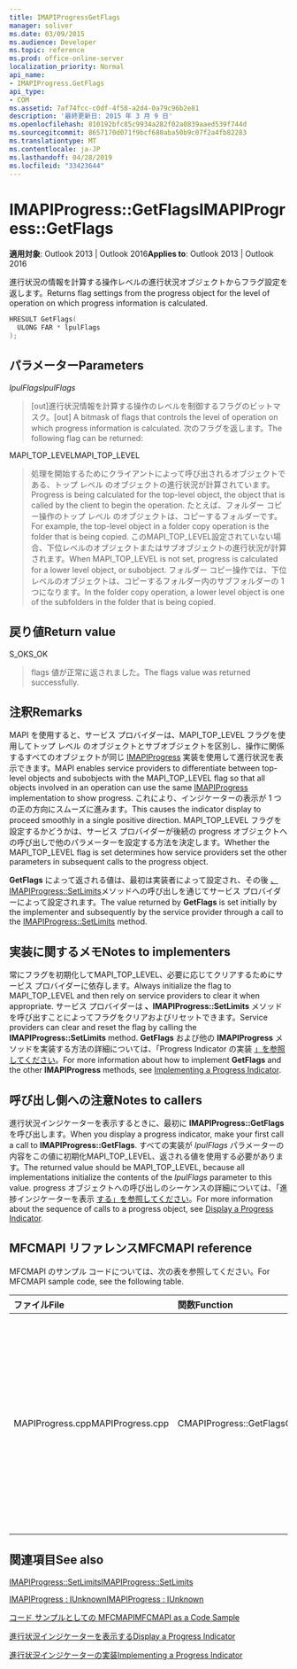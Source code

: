 ```yaml
---
title: IMAPIProgressGetFlags
manager: soliver
ms.date: 03/09/2015
ms.audience: Developer
ms.topic: reference
ms.prod: office-online-server
localization_priority: Normal
api_name:
- IMAPIProgress.GetFlags
api_type:
- COM
ms.assetid: 7af74fcc-c0df-4f58-a2d4-0a79c96b2e81
description: '最終更新日: 2015 年 3 月 9 日'
ms.openlocfilehash: 810192bfc85c9934a282f02a0839aaed539f744d
ms.sourcegitcommit: 8657170d071f9bcf680aba50b9c07f2a4fb82283
ms.translationtype: MT
ms.contentlocale: ja-JP
ms.lasthandoff: 04/28/2019
ms.locfileid: "33423644"
---
```

# <a name="imapiprogressgetflags"></a><span data-ttu-id="d2df9-103">IMAPIProgress::GetFlags</span><span class="sxs-lookup"><span data-stu-id="d2df9-103">IMAPIProgress::GetFlags</span></span>

  
  
<span data-ttu-id="d2df9-104">**適用対象**: Outlook 2013 | Outlook 2016</span><span class="sxs-lookup"><span data-stu-id="d2df9-104">**Applies to**: Outlook 2013 | Outlook 2016</span></span> 
  
<span data-ttu-id="d2df9-105">進行状況の情報を計算する操作レベルの進行状況オブジェクトからフラグ設定を返します。</span><span class="sxs-lookup"><span data-stu-id="d2df9-105">Returns flag settings from the progress object for the level of operation on which progress information is calculated.</span></span>
  
```cpp
HRESULT GetFlags(
  ULONG FAR * lpulFlags
);
```

## <a name="parameters"></a><span data-ttu-id="d2df9-106">パラメーター</span><span class="sxs-lookup"><span data-stu-id="d2df9-106">Parameters</span></span>

 <span data-ttu-id="d2df9-107">_lpulFlags_</span><span class="sxs-lookup"><span data-stu-id="d2df9-107">_lpulFlags_</span></span>
  
> <span data-ttu-id="d2df9-108">[out]進行状況情報を計算する操作のレベルを制御するフラグのビットマスク。</span><span class="sxs-lookup"><span data-stu-id="d2df9-108">[out] A bitmask of flags that controls the level of operation on which progress information is calculated.</span></span> <span data-ttu-id="d2df9-109">次のフラグを返します。</span><span class="sxs-lookup"><span data-stu-id="d2df9-109">The following flag can be returned:</span></span>
    
<span data-ttu-id="d2df9-110">MAPI_TOP_LEVEL</span><span class="sxs-lookup"><span data-stu-id="d2df9-110">MAPI_TOP_LEVEL</span></span> 
  
> <span data-ttu-id="d2df9-111">処理を開始するためにクライアントによって呼び出されるオブジェクトである、トップ レベル のオブジェクトの進行状況が計算されています。</span><span class="sxs-lookup"><span data-stu-id="d2df9-111">Progress is being calculated for the top-level object, the object that is called by the client to begin the operation.</span></span> <span data-ttu-id="d2df9-112">たとえば、フォルダー コピー操作のトップ レベル のオブジェクトは、コピーするフォルダーです。</span><span class="sxs-lookup"><span data-stu-id="d2df9-112">For example, the top-level object in a folder copy operation is the folder that is being copied.</span></span> <span data-ttu-id="d2df9-113">このMAPI_TOP_LEVEL設定されていない場合、下位レベルのオブジェクトまたはサブオブジェクトの進行状況が計算されます。</span><span class="sxs-lookup"><span data-stu-id="d2df9-113">When MAPI_TOP_LEVEL is not set, progress is calculated for a lower level object, or subobject.</span></span> <span data-ttu-id="d2df9-114">フォルダー コピー操作では、下位レベルのオブジェクトは、コピーするフォルダー内のサブフォルダーの 1 つになります。</span><span class="sxs-lookup"><span data-stu-id="d2df9-114">In the folder copy operation, a lower level object is one of the subfolders in the folder that is being copied.</span></span>
    
## <a name="return-value"></a><span data-ttu-id="d2df9-115">戻り値</span><span class="sxs-lookup"><span data-stu-id="d2df9-115">Return value</span></span>

<span data-ttu-id="d2df9-116">S_OK</span><span class="sxs-lookup"><span data-stu-id="d2df9-116">S_OK</span></span> 
  
> <span data-ttu-id="d2df9-117">flags 値が正常に返されました。</span><span class="sxs-lookup"><span data-stu-id="d2df9-117">The flags value was returned successfully.</span></span>
    
## <a name="remarks"></a><span data-ttu-id="d2df9-118">注釈</span><span class="sxs-lookup"><span data-stu-id="d2df9-118">Remarks</span></span>

<span data-ttu-id="d2df9-119">MAPI を使用すると、サービス プロバイダーは、MAPI_TOP_LEVEL フラグを使用してトップ レベル のオブジェクトとサブオブジェクトを区別し、操作に関係するすべてのオブジェクトが同じ [IMAPIProgress](imapiprogressiunknown.md) 実装を使用して進行状況を表示できます。</span><span class="sxs-lookup"><span data-stu-id="d2df9-119">MAPI enables service providers to differentiate between top-level objects and subobjects with the MAPI_TOP_LEVEL flag so that all objects involved in an operation can use the same [IMAPIProgress](imapiprogressiunknown.md) implementation to show progress.</span></span> <span data-ttu-id="d2df9-120">これにより、インジケーターの表示が 1 つの正の方向にスムーズに進みます。</span><span class="sxs-lookup"><span data-stu-id="d2df9-120">This causes the indicator display to proceed smoothly in a single positive direction.</span></span> <span data-ttu-id="d2df9-121">MAPI_TOP_LEVEL フラグを設定するかどうかは、サービス プロバイダーが後続の progress オブジェクトへの呼び出しで他のパラメーターを設定する方法を決定します。</span><span class="sxs-lookup"><span data-stu-id="d2df9-121">Whether the MAPI_TOP_LEVEL flag is set determines how service providers set the other parameters in subsequent calls to the progress object.</span></span> 
  
<span data-ttu-id="d2df9-122">**GetFlags** によって返される値は、最初は実装者によって設定され、その後 [、IMAPIProgress::SetLimits](imapiprogress-setlimits.md)メソッドへの呼び出しを通じてサービス プロバイダーによって設定されます。</span><span class="sxs-lookup"><span data-stu-id="d2df9-122">The value returned by **GetFlags** is set initially by the implementer and subsequently by the service provider through a call to the [IMAPIProgress::SetLimits](imapiprogress-setlimits.md) method.</span></span> 
  
## <a name="notes-to-implementers"></a><span data-ttu-id="d2df9-123">実装に関するメモ</span><span class="sxs-lookup"><span data-stu-id="d2df9-123">Notes to implementers</span></span>

<span data-ttu-id="d2df9-124">常にフラグを初期化してMAPI_TOP_LEVEL、必要に応じてクリアするためにサービス プロバイダーに依存します。</span><span class="sxs-lookup"><span data-stu-id="d2df9-124">Always initialize the flag to MAPI_TOP_LEVEL and then rely on service providers to clear it when appropriate.</span></span> <span data-ttu-id="d2df9-125">サービス プロバイダーは **、IMAPIProgress::SetLimits** メソッドを呼び出すことによってフラグをクリアおよびリセットできます。</span><span class="sxs-lookup"><span data-stu-id="d2df9-125">Service providers can clear and reset the flag by calling the **IMAPIProgress::SetLimits** method.</span></span> <span data-ttu-id="d2df9-126">**GetFlags** および他の **IMAPIProgress** メソッドを実装する方法の詳細については、「Progress Indicator の実装 [」を参照してください](implementing-a-progress-indicator.md)。</span><span class="sxs-lookup"><span data-stu-id="d2df9-126">For more information about how to implement **GetFlags** and the other **IMAPIProgress** methods, see [Implementing a Progress Indicator](implementing-a-progress-indicator.md).</span></span>
  
## <a name="notes-to-callers"></a><span data-ttu-id="d2df9-127">呼び出し側への注意</span><span class="sxs-lookup"><span data-stu-id="d2df9-127">Notes to callers</span></span>

<span data-ttu-id="d2df9-128">進行状況インジケーターを表示するときに、最初に **IMAPIProgress::GetFlags** を呼び出します。</span><span class="sxs-lookup"><span data-stu-id="d2df9-128">When you display a progress indicator, make your first call a call to **IMAPIProgress::GetFlags**.</span></span> <span data-ttu-id="d2df9-129">すべての実装が  _lpulFlags_ パラメーターの内容をこの値に初期化MAPI_TOP_LEVEL、返される値を使用する必要があります。</span><span class="sxs-lookup"><span data-stu-id="d2df9-129">The returned value should be MAPI_TOP_LEVEL, because all implementations initialize the contents of the  _lpulFlags_ parameter to this value.</span></span> <span data-ttu-id="d2df9-130">progress オブジェクトへの呼び出しのシーケンスの詳細については、「進捗インジケーターを表示 [する」を参照してください](how-to-display-a-progress-indicator.md)。</span><span class="sxs-lookup"><span data-stu-id="d2df9-130">For more information about the sequence of calls to a progress object, see [Display a Progress Indicator](how-to-display-a-progress-indicator.md).</span></span>
  
## <a name="mfcmapi-reference"></a><span data-ttu-id="d2df9-131">MFCMAPI リファレンス</span><span class="sxs-lookup"><span data-stu-id="d2df9-131">MFCMAPI reference</span></span>

<span data-ttu-id="d2df9-132">MFCMAPI のサンプル コードについては、次の表を参照してください。</span><span class="sxs-lookup"><span data-stu-id="d2df9-132">For MFCMAPI sample code, see the following table.</span></span>
  
|<span data-ttu-id="d2df9-133">**ファイル**</span><span class="sxs-lookup"><span data-stu-id="d2df9-133">**File**</span></span>|<span data-ttu-id="d2df9-134">**関数**</span><span class="sxs-lookup"><span data-stu-id="d2df9-134">**Function**</span></span>|<span data-ttu-id="d2df9-135">**コメント**</span><span class="sxs-lookup"><span data-stu-id="d2df9-135">**Comment**</span></span>|
|:-----|:-----|:-----|
|<span data-ttu-id="d2df9-136">MAPIProgress.cpp</span><span class="sxs-lookup"><span data-stu-id="d2df9-136">MAPIProgress.cpp</span></span>  <br/> |<span data-ttu-id="d2df9-137">CMAPIProgress::GetFlags</span><span class="sxs-lookup"><span data-stu-id="d2df9-137">CMAPIProgress::GetFlags</span></span>  <br/> |<span data-ttu-id="d2df9-138">MFCMAPI は **IMAPIProgress::GetFlags** メソッドを使用して、設定されているフラグを決定します。</span><span class="sxs-lookup"><span data-stu-id="d2df9-138">MFCMAPI uses the **IMAPIProgress::GetFlags** method to determine which flags are set.</span></span> <span data-ttu-id="d2df9-139">**IMAPIProgress::SetLimits** メソッドを使用してフラグが設定されていないMAPI_TOP_LEVELを返します。</span><span class="sxs-lookup"><span data-stu-id="d2df9-139">Returns MAPI_TOP_LEVEL unless flags have been set by using the **IMAPIProgress::SetLimits** method.</span></span>  <br/> |
   
## <a name="see-also"></a><span data-ttu-id="d2df9-140">関連項目</span><span class="sxs-lookup"><span data-stu-id="d2df9-140">See also</span></span>



[<span data-ttu-id="d2df9-141">IMAPIProgress::SetLimits</span><span class="sxs-lookup"><span data-stu-id="d2df9-141">IMAPIProgress::SetLimits</span></span>](imapiprogress-setlimits.md)
  
[<span data-ttu-id="d2df9-142">IMAPIProgress : IUnknown</span><span class="sxs-lookup"><span data-stu-id="d2df9-142">IMAPIProgress : IUnknown</span></span>](imapiprogressiunknown.md)


[<span data-ttu-id="d2df9-143">コード サンプルとしての MFCMAPI</span><span class="sxs-lookup"><span data-stu-id="d2df9-143">MFCMAPI as a Code Sample</span></span>](mfcmapi-as-a-code-sample.md)
  
[<span data-ttu-id="d2df9-144">進行状況インジケーターを表示する</span><span class="sxs-lookup"><span data-stu-id="d2df9-144">Display a Progress Indicator</span></span>](how-to-display-a-progress-indicator.md)
  
[<span data-ttu-id="d2df9-145">進行状況インジケーターの実装</span><span class="sxs-lookup"><span data-stu-id="d2df9-145">Implementing a Progress Indicator</span></span>](implementing-a-progress-indicator.md)

